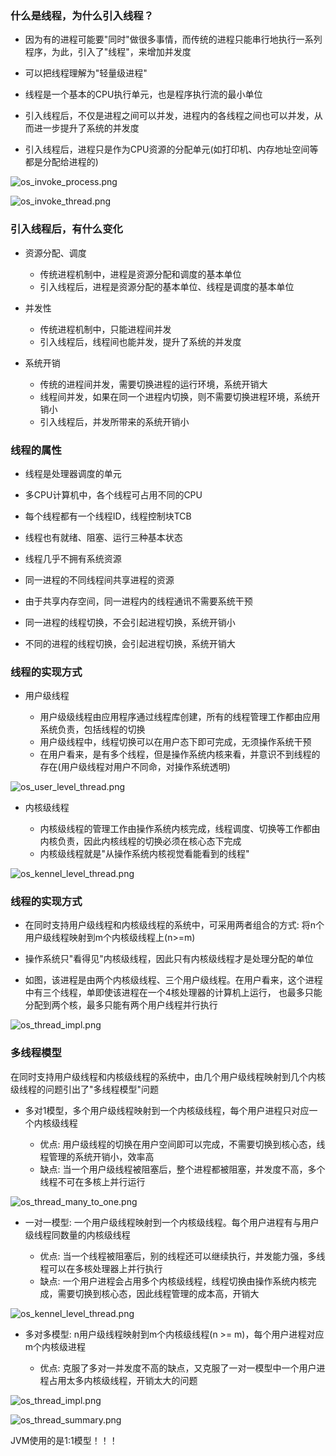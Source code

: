 ### 什么是线程，为什么引入线程？

- 因为有的进程可能要"同时"做很多事情，而传统的进程只能串行地执行一系列程序，为此，引入了"线程"，来增加并发度

- 可以把线程理解为"轻量级进程"

- 线程是一个基本的CPU执行单元，也是程序执行流的最小单位

- 引入线程后，不仅是进程之间可以并发，进程内的各线程之间也可以并发，从而进一步提升了系统的并发度

- 引入线程后，进程只是作为CPU资源的分配单元(如打印机、内存地址空间等都是分配给进程的)

![os_invoke_process.png](../../Images/os_invoke_process.png)

![os_invoke_thread.png](../../Images/os_invoke_thread.png)

### 引入线程后，有什么变化

- 资源分配、调度
    - 传统进程机制中，进程是资源分配和调度的基本单位
    - 引入线程后，进程是资源分配的基本单位、线程是调度的基本单位
    
- 并发性
    - 传统进程机制中，只能进程间并发
    - 引入线程后，线程间也能并发，提升了系统的并发度
    
- 系统开销
    - 传统的进程间并发，需要切换进程的运行环境，系统开销大
    - 线程间并发，如果在同一个进程内切换，则不需要切换进程环境，系统开销小
    - 引入线程后，并发所带来的系统开销小

### 线程的属性

- 线程是处理器调度的单元

- 多CPU计算机中，各个线程可占用不同的CPU

- 每个线程都有一个线程ID，线程控制块TCB

- 线程也有就绪、阻塞、运行三种基本状态

- 线程几乎不拥有系统资源

- 同一进程的不同线程间共享进程的资源

- 由于共享内存空间，同一进程内的线程通讯不需要系统干预

- 同一进程的线程切换，不会引起进程切换，系统开销小

- 不同的进程的线程切换，会引起进程切换，系统开销大

### 线程的实现方式

- 用户级线程

    - 用户级级线程由应用程序通过线程库创建，所有的线程管理工作都由应用系统负责，包括线程的切换
    - 用户级线程中，线程切换可以在用户态下即可完成，无须操作系统干预
    - 在用户看来，是有多个线程，但是操作系统内核来看，并意识不到线程的存在(用户级线程对用户不同命，对操作系统透明)


![os_user_level_thread.png](../../Images/os_user_level_thread.png)

- 内核级线程
    
    - 内核级线程的管理工作由操作系统内核完成，线程调度、切换等工作都由内核负责，因此内核线程的切换必须在核心态下完成
    - 内核级线程就是"从操作系统内核视觉看能看到的线程"
    
![os_kennel_level_thread.png](../../Images/os_kennel_level_thread.png)


### 线程的实现方式

- 在同时支持用户级线程和内核级线程的系统中，可采用两者组合的方式: 将n个用户级线程映射到m个内核级线程上(n>=m)

- 操作系统只"看得见"内核级线程，因此只有内核级线程才是处理分配的单位

- 如图，该进程是由两个内核级线程、三个用户级线程。在用户看来，这个进程中有三个线程，单即使该进程在一个4核处理器的计算机上运行，
也最多只能分配到两个核，最多只能有两个用户线程并行执行

![os_thread_impl.png](../../Images/os_thread_impl.png)

### 多线程模型

在同时支持用户级线程和内核级线程的系统中，由几个用户级线程映射到几个内核级线程的问题引出了"多线程模型"问题

- 多对1模型，多个用户级线程映射到一个内核级线程，每个用户进程只对应一个内核级线程
    
    - 优点: 用户级线程的切换在用户空间即可以完成，不需要切换到核心态，线程管理的系统开销小，效率高
    - 缺点: 当一个用户级线程被阻塞后，整个进程都被阻塞，并发度不高，多个线程不可在多核上并行运行
    

![os_thread_many_to_one.png](../../Images/os_thread_many_to_one.png)

- 一对一模型: 一个用户级线程映射到一个内核级线程。每个用户进程有与用户级线程同数量的内核级线程

    - 优点: 当一个线程被阻塞后，别的线程还可以继续执行，并发能力强，多线程可以在多核处理器上并行执行
    - 缺点: 一个用户进程会占用多个内核级线程，线程切换由操作系统内核完成，需要切换到核心态，因此线程管理的成本高，开销大

![os_kennel_level_thread.png](../../Images/os_kennel_level_thread.png)

- 多对多模型: n用户级线程映射到m个内核级线程(n >= m)，每个用户进程对应m个内核级进程
  
    - 优点: 克服了多对一并发度不高的缺点，又克服了一对一模型中一个用户进程占用太多内核级线程，开销太大的问题

![os_thread_impl.png](../../Images/os_thread_impl.png)

![os_thread_summary.png](../../Images/os_thread_summary.png)


JVM使用的是1:1模型！！！
